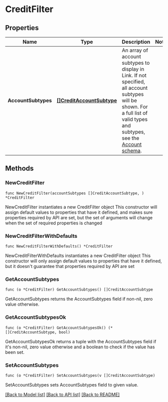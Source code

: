 # CreditFilter

## Properties

Name | Type | Description | Notes
------------ | ------------- | ------------- | -------------
**AccountSubtypes** | [**[]CreditAccountSubtype**](CreditAccountSubtype.md) | An array of account subtypes to display in Link. If not specified, all account subtypes will be shown. For a full list of valid types and subtypes, see the [Account schema](https://plaid.com/docs/api/accounts#account-type-schema).  | 

## Methods

### NewCreditFilter

`func NewCreditFilter(accountSubtypes []CreditAccountSubtype, ) *CreditFilter`

NewCreditFilter instantiates a new CreditFilter object
This constructor will assign default values to properties that have it defined,
and makes sure properties required by API are set, but the set of arguments
will change when the set of required properties is changed

### NewCreditFilterWithDefaults

`func NewCreditFilterWithDefaults() *CreditFilter`

NewCreditFilterWithDefaults instantiates a new CreditFilter object
This constructor will only assign default values to properties that have it defined,
but it doesn't guarantee that properties required by API are set

### GetAccountSubtypes

`func (o *CreditFilter) GetAccountSubtypes() []CreditAccountSubtype`

GetAccountSubtypes returns the AccountSubtypes field if non-nil, zero value otherwise.

### GetAccountSubtypesOk

`func (o *CreditFilter) GetAccountSubtypesOk() (*[]CreditAccountSubtype, bool)`

GetAccountSubtypesOk returns a tuple with the AccountSubtypes field if it's non-nil, zero value otherwise
and a boolean to check if the value has been set.

### SetAccountSubtypes

`func (o *CreditFilter) SetAccountSubtypes(v []CreditAccountSubtype)`

SetAccountSubtypes sets AccountSubtypes field to given value.



[[Back to Model list]](../README.md#documentation-for-models) [[Back to API list]](../README.md#documentation-for-api-endpoints) [[Back to README]](../README.md)


